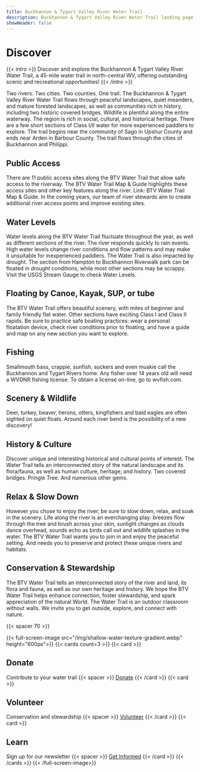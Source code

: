 ```yaml
---
title: Buckhannon & Tygart Valley River Water Trail
description: Buckhannon & Tygart Valley River Water Trail landing page.
showHeader: false
---
```


# Discover

{{< intro >}}
Discover and explore the Buckhannon & Tygart Valley River Water Trail, a 45-mile water trail in north-central WV, offering outstanding scenic and recreational opportunities! 
{{< /intro >}}

Two rivers. Two cities. Two counties. One trail. The Buckhannon & Tygart Valley River Water Trail flows through peaceful landscapes, quiet meanders, and mature forested landscapes, as well as communities rich in history, including two historic covered bridges. Wildlife is plentiful along the entire waterway. The region is rich in social, cultural, and historical heritage. There are a few short sections of Class I/II water for more experienced paddlers to explore. The trail begins near the community of Sago in Upshur County and ends near Arden in Barbour County. The trail flows through the cities of Buckhannon and Philippi.

## Public Access 
There are 11 public access sites along the BTV Water Trail that allow safe access to the riverway. The BTV Water Trail Map & Guide highlights these access sites and other key features along the river. Link: BTV Water Trail Map & Guide. In the coming years, our team of river stewards aim to create additional river access points and improve existing sites. 

## Water Levels
Water levels along the BTV Water Trail fluctuate throughout the year, as well as different sections of the river. The river responds quickly to rain events. High water levels change river conditions and flow patterns and may make it unsuitable for inexperienced paddlers. The Water Trail is also impacted by drought. The section from Hampton to Buckhannon Riverwalk park can be floated in drought conditions, while most other sections may be scrappy. Visit the USGS Stream Gauge to check Water Levels. 

## Floating by Canoe, Kayak, SUP, or tube 
The BTV Water Trail offers beautiful scenery, with miles of beginner and family friendly flat water. Other sections have exciting Class I and Class II rapids. Be sure to practice safe boating practices: wear a personal floatation device, check river conditions prior to floating, and have a guide and map on any new section you want to explore.

## Fishing
Smallmouth bass, crappie, sunfish, suckers and even muskie call the Buckhannon and Tygart Rivers home. Any fisher over 14 years old will need a WVDNR fishing license. To obtain a license on-line, go to wvfish.com.

## Scenery & Wildlife
Deer, turkey, beaver, herons, otters, kingfishers and bald eagles are often sighted on quiet floats. Around each river bend is the possibility of a new discovery!

## History & Culture 
Discover unique and interesting historical and cultural points of interest. The Water Trail tells an interconnected story of the natural landscape and its flora/fauna, as well as human culture, heritage, and history. Two covered bridges. Pringle Tree. And numerous other gems. 

## Relax & Slow Down 
However you chose to enjoy the river, be sure to slow down, relax, and soak in the scenery. Life along the river is an everchanging play: breezes flow through the tree and brush across your skin, sunlight changes as clouds dance overhead, sounds echo as birds call out and wildlife splashes in the water. The BTV Water Trail wants you to join in and enjoy the peaceful setting. And needs you to preserve and protect these unique rivers and habitats. 

## Conservation & Stewardship 
The BTV Water Trail tells an interconnected story of the river and land, its
flora and fauna, as well as our own heritage and history. We hope the BTV Water Trail helps enhance connection, foster stewardship, and spark appreciation of the natural World. The Water Trail is an outdoor classroom without walls. We invite you to get outside, explore, and connect with nature. 

{{< spacer 70 >}}

{{< full-screen-image src="/img/shallow-water-texture-gradient.webp" height="600px">}}
{{< cards count=3 >}}
{{< card >}}
## Donate
Contribute to your water trail
{{< spacer >}}
[Donate](/donate.html)
{{< /card >}}
{{< card >}}
## Volunteer
Conservation and stewardship
{{< spacer >}}
[Volunteer](/conservation-stewardship.html)
{{< /card >}}
{{< card >}}
## Learn
Sign up for our newsletter
{{< spacer >}}
[Get Informed](/newsletter.html)
{{< /card >}}
{{< /cards >}}
{{< /full-screen-image>}}
